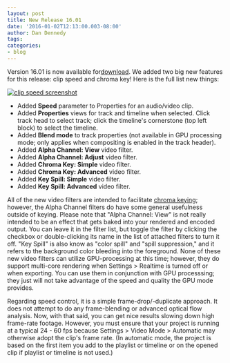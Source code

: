 ```yaml
---
layout: post
title: New Release 16.01
date: '2016-01-02T12:13:00.003-08:00'
author: Dan Dennedy
tags:
categories:
- blog
---
```


Version 16.01 is now available for<a href="/shotcut_web/download/">download</a>. We added two big new features for this release: clip speed and chroma key! Here is the full list new things:

<a href="http://4.bp.blogspot.com/-evGxAwvBgA8/VogjF1_WHnI/AAAAAAAAHkQ/Rw88I45ZRfo/s1600/clip-speed.png" imageanchor="1"><img alt="clip speed screenshot" border="0" src="http://4.bp.blogspot.com/-evGxAwvBgA8/VogjF1_WHnI/AAAAAAAAHkQ/Rw88I45ZRfo/s1600/clip-speed.png" title="" /></a>

<ul><li>Added <b>Speed</b> parameter to Properties for an audio/video clip.</li><li>Added <b>Properties</b> views for track and timeline when selected. Click track head to select track; click the timeline's cornerstone (top left block) to select the timeline.&nbsp;</li><li>Added <b>Blend mode</b> to track properties (not available in GPU processing mode; only applies when compositing is enabled in the track header).&nbsp;</li><li>Added <b>Alpha Channel: View</b> video filter.&nbsp;</li><li>Added <b>Alpha Channel: Adjust</b> video filter.&nbsp;</li><li>Added <b>Chroma Key: Simple</b> video filter.&nbsp;</li><li>Added <b>Chroma Key: Advanced</b> video filter.&nbsp;</li><li>Added <b>Key Spill: Simple</b> video filter.</li><li>Added <b>Key Spill: Advanced</b> video filter.</li></ul>

All of the new video filters are intended to facilitate <a href="https://en.wikipedia.org/w/index.php?title=Chroma_key&amp;oldid=697872122">chroma keying</a>; however, the Alpha Channel filters do have some general usefulness outside of keying. Please note that "Alpha Channel: View" is not really intended to be an effect that gets baked into your rendered and encoded output. You can leave it in the filter list, but toggle the filter by clicking the checkbox or double-clicking its name in the list of attached filters to turn it off. "Key Spill" is also know as "color spill" and "spill suppression," and it refers to the background color bleeding into the foreground. None of these new video filters can utilize GPU-processing at this time; however, they do support multi-core rendering when Settings > Realtime is turned off or when exporting. You can use them in conjunction with GPU processsing; they just will not take advantage of the speed and quality the GPU mode provides.

Regarding speed control, it is a simple frame-drop/-duplicate approach. It does not attempt to do any frame-blending or advanced optical flow analysis. Now, with that said, you can get nice results slowing down high frame-rate footage. However, you must ensure that your project is running at a typical 24 - 60 fps because Settings > Video Mode > Automatic may otherwise adopt the clip's frame rate. (In automatic mode, the project is based on the first item you add to the playlist or timeline or on the opened clip if playlist or timeline is not used.)